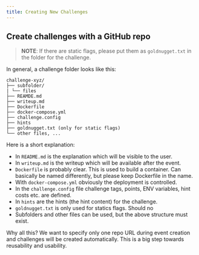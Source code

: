 ```yaml
---
title: Creating New Challenges
---
```


## Create challenges with a GitHub repo

> **NOTE**:
> If there are static flags, please put them as `goldnugget.txt` in the folder for the challenge.

In general, a challenge folder looks like this:

```
challenge-xyz/
├── subfolder/
| └── files
├── REAMDE.md
├── writeup.md
├── Dockerfile
├── docker-compose.yml
├── challenge.config
├── hints
├── goldnugget.txt (only for static flags)
└── other files, ...
```

Here is a short explanation:
- In `README.md` is the explanation which will be visible to the user.
- In `writeup.md` is the writeup which will be available after the event.
- `Dockerfile` is probably clear. This is used to build a container. Can basically be named differently, but please keep Dockerfile in the name.
- With `docker-compose.yml` obviously the deployment is controlled.
- In the `challenge.config` file challenge tags, points, ENV variables, hint costs etc. are defined.
- In `hints` are the hints (the hint content) for the challenge.
- `goldnugget.txt` is only used for statics flags. Should no 
- Subfolders and other files can be used, but the above structure must exist.

Why all this? We want to specify only one repo URL during event creation and challenges will be created automatically. This is a big step towards reusability and usability.